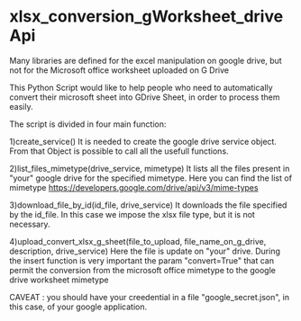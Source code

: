 # xlsx_conversion_gWorksheet_driveApi
Many libraries are defined for the excel manipulation on google drive, but not for the Microsoft office worksheet uploaded on G Drive

This Python Script would like to help people who need to automatically convert their microsoft sheet into GDrive Sheet, in order to process them easily.

The script is divided in four main function:

1)create_service()
It is needed to create the google drive service object. 
From that Object is possible to call all the usefull functions.

2)list_files_mimetype(drive_service, mimetype)
It lists all the files present in "your" google drive for the specified mimetype.
Here you can find the list of mimetype https://developers.google.com/drive/api/v3/mime-types

3)download_file_by_id(id_file, drive_service)
It downloads the file specified by the id_file.
In this case we impose the xlsx file type, but it is not necessary.

4)upload_convert_xlsx_g_sheet(file_to_upload, file_name_on_g_drive, description, drive_service)
Here the file is update on "your" drive.
During the insert function is very important the param "convert=True" that can permit the conversion from the microsoft office mimetype to the google drive worksheet mimetype

CAVEAT : you should have your creedential in a file "google_secret.json", in this case, of your google application.
